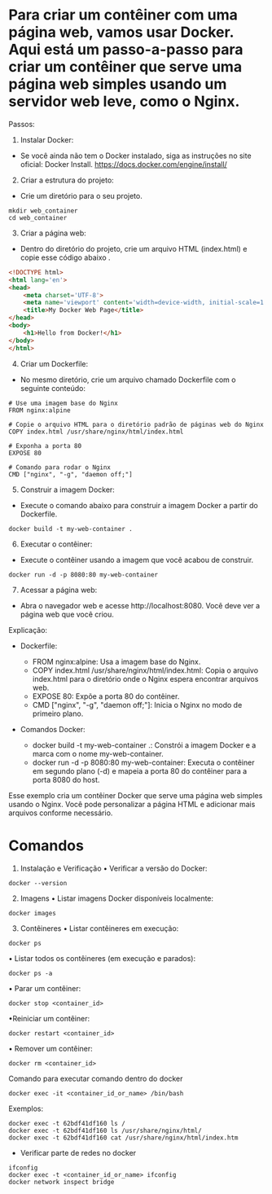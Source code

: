 # Para criar um contêiner com uma página web, vamos usar Docker. Aqui está um passo-a-passo para criar um contêiner que serve uma página web simples usando um servidor web leve, como o Nginx.

Passos:

1.	Instalar Docker:
- Se você ainda não tem o Docker instalado, siga as instruções no site oficial: Docker Install.
https://docs.docker.com/engine/install/

2.	Criar a estrutura do projeto:

- Crie um diretório para o seu projeto.
```
mkdir web_container
cd web_container
```

3.	Criar a página web:
- Dentro do diretório do projeto, crie um arquivo HTML (index.html) e copie esse código abaixo .
```html
<!DOCTYPE html>
<html lang='en'>
<head>
    <meta charset='UTF-8'>
    <meta name='viewport' content='width=device-width, initial-scale=1.0'>
    <title>My Docker Web Page</title>
</head>
<body>
    <h1>Hello from Docker!</h1>
</body>
</html>
```

4.	Criar um Dockerfile:
- No mesmo diretório, crie um arquivo chamado Dockerfile com o seguinte conteúdo:
```
# Use uma imagem base do Nginx
FROM nginx:alpine

# Copie o arquivo HTML para o diretório padrão de páginas web do Nginx
COPY index.html /usr/share/nginx/html/index.html

# Exponha a porta 80
EXPOSE 80

# Comando para rodar o Nginx
CMD ["nginx", "-g", "daemon off;"]
```

5.	Construir a imagem Docker:
- Execute o comando abaixo para construir a imagem Docker a partir do Dockerfile.
```
docker build -t my-web-container .
```

6.	Executar o contêiner:
- Execute o contêiner usando a imagem que você acabou de construir.
```
docker run -d -p 8080:80 my-web-container
```

7.	Acessar a página web:
- Abra o navegador web e acesse http://localhost:8080. Você deve ver a página web que você criou.

Explicação:
- Dockerfile:
    - FROM nginx:alpine: Usa a imagem base do Nginx.
    - COPY index.html /usr/share/nginx/html/index.html: Copia o arquivo index.html para o diretório onde o Nginx espera encontrar arquivos web.
    - EXPOSE 80: Expõe a porta 80 do contêiner.
    - CMD ["nginx", "-g", "daemon off;"]: Inicia o Nginx no modo de primeiro plano.

- Comandos Docker:
    - docker build -t my-web-container .: Constrói a imagem Docker e a marca com o nome my-web-container.
    - docker run -d -p 8080:80 my-web-container: Executa o contêiner em segundo plano (-d) e mapeia a porta 80 do contêiner para a porta 8080 do host.


Esse exemplo cria um contêiner Docker que serve uma página web simples usando o Nginx. Você pode personalizar a página HTML e adicionar mais arquivos conforme necessário.

# Comandos

1. Instalação e Verificação
•	Verificar a versão do Docker:
```
docker --version
```
2. Imagens
•	Listar imagens Docker disponíveis localmente:
```
docker images
```

3. Contêineres
•	Listar contêineres em execução:
```
docker ps
```
•	Listar todos os contêineres (em execução e parados):
```
docker ps -a
```

•  Parar um contêiner:
```
docker stop <container_id>
```
•Reiniciar um contêiner:
```
docker restart <container_id>
```
•  Remover um contêiner:
```
docker rm <container_id>
```

Comando para executar comando dentro do docker
```
docker exec -it <container_id_or_name> /bin/bash
```
Exemplos:
```
docker exec -t 62bdf41df160 ls /
docker exec -t 62bdf41df160 ls /usr/share/nginx/html/
docker exec -t 62bdf41df160 cat /usr/share/nginx/html/index.htm
```


- Verificar parte de redes no docker
```
ifconfig 
docker exec -t <container_id_or_name> ifconfig
docker network inspect bridge
```



